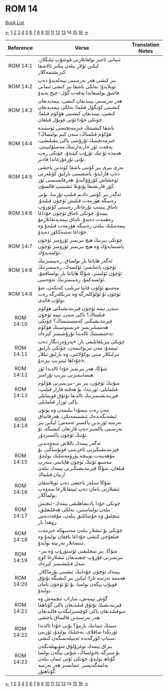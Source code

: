 # ROM 14
[Book List](../README.md)

[<-](./chapter_13.md) [1](./chapter_1.md) [2](./chapter_2.md) [3](./chapter_3.md) [4](./chapter_4.md) [5](./chapter_5.md) [6](./chapter_6.md) [7](./chapter_7.md) [8](./chapter_8.md) [9](./chapter_9.md) [10](./chapter_10.md) [11](./chapter_11.md) [12](./chapter_12.md) [13](./chapter_13.md) 14 [15](./chapter_15.md) [16](./chapter_16.md) [->](./chapter_15.md)

| Reference | Verse | Translation Notes |
|:---------:|-------|-------------------|
|ROM 14:1|ئىمانى ئاجىز بولغانلارنى قوشۇپ ئېلىڭلار، لېكىن ئۇلار بىلەن پىكىر تالاشقا كىرىشتمەڭلار.||
|ROM 14:2|بىر كىشى ھەر نەرسىنى يېيەلەيدۇ دەپ ئويلايدۇ؛ بەلكى باشقا بىر كىشى ئىمانى قاتتىق بولمىغاندا پەقەت گۈل-چېخ يەيدۇ.||
|ROM 14:3|ھەر نەرسىنى يېيىدىغان كىشى، يېمەيدىغان كىشىنى كۆنگۈل قىلما؛ بەلكى يېمەيدىغان كىشى، يېيىدىغان كىشىنى ھۆكۈم قىلما. چۈنكى خۇدا ئۇنى قوبۇل قىلغان.||
|ROM 14:4|باشقا كىشىنىڭ خىزمەتچىسى ئۈستىدە ھۆكۈم قىلساڭ، سەن كىم بولىساڭ؟ خىزمەتچىنىڭ تۇرۇشى ياكى يىقىلىشى، پەقەت ئۆز خارىدارىنىڭ مەسئۇلىيىتى. ھەمدە ئۇ تىك تۇرۇپ كېتىدۇ، چۈنكى رەب ئۇنى تۇرغۇزغاندا قادىر.||
|ROM 14:5|بەزى بىرى بىر كۈننى باشقا كۈندىن ياخشى دەپ قارايدۇ، باشقىسى بارلىق كۈنلەرنى ئوخشاش كۆرۈۋالىدۇ. ھەرقايسىسى ئۆز كۆز قارىشىغا پۈتۈنلا ئىشىنىپ قالسۇن.||
|ROM 14:6|ئەگەر بىر كۈننى دادىم قىلىپ تۇرسا، بۇنى رەببىگە ھۆرمەت قىلىش ئۈچۈن قىلىدۇ. تاماق يېيتىپ تۇرغانلار رەببىنى كۆتۈرۈپ يېيىدۇ، چۈنكى تاماق ئۈچۈن خۇداغا رەھمەت دەيدۇ. تاماق يېمەيدىغانلارمۇ يېمەسلىك بىلەن رەببىگە ھۆرمەت قىلىدۇ ۋە خۇداغا تەشەككۈر دەيدۇ.||
|ROM 14:7|چۈنكى بىزنىڭ ھېچ بىرىمىز ئۆزۈمىز ئۈچۈن ياشىمايدۇك ۋە ھېچ بىرىمىز ئۆزۈمىز ئۈچۈن ئۆلمەيدۇك.||
|ROM 14:8|ئەگەر ھاياتتا بار بولساق، رەببىمىزنىڭ ئۈچۈن ياشايمىز؛ ئۆلسەك، رەببىمىزنىڭ ئۈچۈن ئۆلىمىز. شۇڭا ھاياتتا بار بولساقمۇ، ئۆلسەكمۇ، رەببىمىزنىڭ تەۋەسى.||
|ROM 14:9|مەسىھ ئۆلۈپ قايتا تىرىلىپ كەتكەن، شۇ ئۈچۈن ئۇ ئۆلۈكلەرگە ۋە تىرىكلەرگە رەب بولۇپ قالدى.||
|ROM 14:10|سەن, نېمە ئۈچۈن قېرىندىشىڭنى ھۆكۈم قىلساڭ؟ ياكى سەن, نېمە ئۈچۈن قېرىندىشىڭنى كەمسىتىساڭ؟ چۈنكى ھەممىلىرىمىز خرىستوسنىڭ ھۆكۈم تەختىسىنىڭ ئالدىدا تۇرۇشىمىز كېرەك.||
|ROM 14:11|چۈنكى يېزىلغانلىقى بار: «پەرۋەردىگار دەپ ئېيتىدۇ، مەن تىرىۋاتىمەن، چۈنكى بارلىق تىزلىكلار مېنى بوكۇلاتتى، ۋە بارلىق تىللار خۇداھا ئېتىرىپ بېرىدۇ».||
|ROM 14:12|شۇڭا، ھەر بىرىمىز خۇدا ئالدىدا ئۆز ھېسابىمىزنى بېرىپ تۇرامىز.||
|ROM 14:13|شۇنىڭ ئۈچۈن، بىز بىر-بىرىمىزنى ھۆكۈم قىلمايلى. ئورنىدا، بۇ ھەقتە قارار قىلىپ، قېرىندىشىمىزنىڭ ئالدىغا تۇتۇق قويمايلى ياكى ئوزار قىلمايلى.||
|ROM 14:14|مەن رەب يېسۇدا بىلىمەن ۋە پۈتۈن ئىشەنگەندەك ئىشىنىمەنكى، ھەرقانداق نەرسە ئۆزىدىن پاكسىز ئەمەس؛ لېكىن بىر نەرسىنى پاكسىز دەپ قارىغان كىشىگە، ئۇ ئۇنىڭ ئۈچۈن پاكسىزدۇر.||
|ROM 14:15|ئەگەر يېمەك تاللاش سەۋەبدىن قېرىندىشىڭىزنى ئاغرىتىپ قويۇساڭىز، بۇ مۇھەببەت بويىچە يۈرۈمەسلىك بولىدۇ. مەسىھ ئۇنىڭ ئۈچۈن ھاياتىنى سەرپ قىلغان، شۇڭا قېرىندىشىڭىزنى يېمەك بىلەن زىيان قىلماڭ!||
|ROM 14:16|شۇڭا سىلەر ياخشى دەپ ئويلاشقان ئىشلارنى يامان دەپ ئېيتقانلارغا سەۋەپ بولماڭلار.||
|ROM 14:17|چونكى خۇدا پادىشاھلىقى يېمەك-ئىچىش بىلەن بولماستىن، بەلكى ھەقلىقلىق، تىنچلىق ۋە خۇشاللىق بىلەن، مۇقەددەس روھدا بار.||
|ROM 14:18|چۈنكى بۇ ئىشلار بىلەن مەسىھكە خىزمەت قىلغۇچى كىشى خۇداغا ياققان بولىدۇ ۋە ئىنسانلار تەرىپتە بولىدۇ.||
|ROM 14:19|شۇڭا، بىز تىنچلىقنى ئۆستۈرۈپ ۋە بىر-بىرىمىزنى قۇرۇپ چىقىدىغان ئىشلارغا كۈچ سەل قىلىشىمىز كېرەك.||
|ROM 14:20|يېمەك ئۈچۈن خۇدانىڭ ئىشىنى بۇزماڭلار. ھەممە نەرسە تازا؛ لېكىن بىر كىشىگە تۇتۇق قويۇپ يېگەن بولسا، بۇ ئۇ ئۈچۈن يامان بولىدۇ.||
|ROM 14:21|گۆش يېمەش، شاراب ئىچمەش ۋە قېرىندىشىڭ تۇتۇق قىلىدىغان ياكى گۇناھقا سوقىلىدىغان ياكى كۈچسىزلىگەپ قالىدىغان ھەر نەرسىدىن قالساق ياخشى.||
|ROM 14:22|سېنىڭ ئىمانىڭ بارمۇ؟ بۇنى خۇدا ئالدىدا ئۆزىڭدا ساقلای. بەختلىك بولىدۇ، ئۆزىنى سىناپ كۆرگەندە ئەيىپلەنمىگەن كىشى.||
|ROM 14:23|بىراق يېمەك توغرۇلۇق شۈبھىلەنگەن بولساڭ، شۇنى يېگەن بولساң، بۇ سىزگە گۇناھ بولىدۇ، چۈنكى ئۇنى ئىمان بىلەن يەلمەگەنسىز. ئىمانسىز ھەر نەرسە گۇناھتۇر.||


[<-](./chapter_13.md) [1](./chapter_1.md) [2](./chapter_2.md) [3](./chapter_3.md) [4](./chapter_4.md) [5](./chapter_5.md) [6](./chapter_6.md) [7](./chapter_7.md) [8](./chapter_8.md) [9](./chapter_9.md) [10](./chapter_10.md) [11](./chapter_11.md) [12](./chapter_12.md) [13](./chapter_13.md) 14 [15](./chapter_15.md) [16](./chapter_16.md) [->](./chapter_15.md)